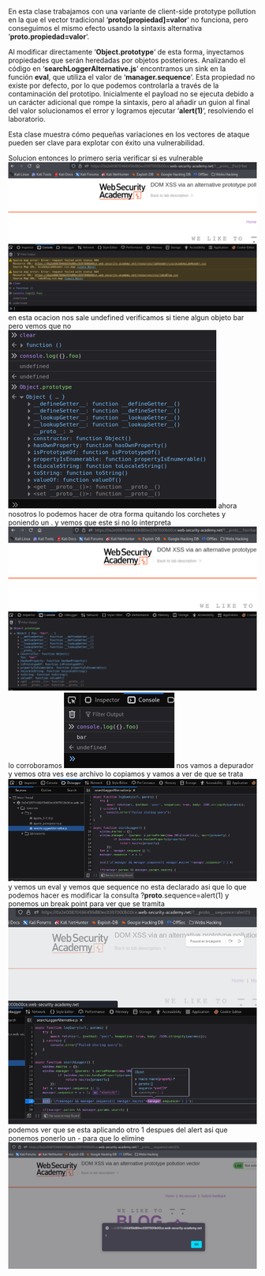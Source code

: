 En esta clase trabajamos con una variante de client-side prototype pollution en la que el vector tradicional ‘**proto[propiedad]=valor**‘ no funciona, pero conseguimos el mismo efecto usando la sintaxis alternativa ‘**proto.propiedad=valor**‘.

Al modificar directamente ‘**Object.prototype**‘ de esta forma, inyectamos propiedades que serán heredadas por objetos posteriores. Analizando el código en ‘**searchLoggerAlternative.js**‘ encontramos un sink en la función **eval**, que utiliza el valor de ‘**manager.sequence**‘. Esta propiedad no existe por defecto, por lo que podemos controlarla a través de la contaminación del prototipo. Inicialmente el payload no se ejecuta debido a un carácter adicional que rompe la sintaxis, pero al añadir un guion al final del valor solucionamos el error y logramos ejecutar ‘**alert(1)**‘, resolviendo el laboratorio.

Esta clase muestra cómo pequeñas variaciones en los vectores de ataque pueden ser clave para explotar con éxito una vulnerabilidad.

Solucion
entonces lo primero seria verificar si es vulnerable
![Pasted_image_20250831194509.png](/Imagenes/Pasted_image_20250831194509.png)
en esta ocacion nos sale undefined
verificamos si tiene algun objeto bar pero vemos que no
![Pasted_image_20250831194634.png](/Imagenes/Pasted_image_20250831194634.png)
ahora nosotros lo podemos hacer de otra forma quitando los corchetes y poniendo un .
y vemos que este si no lo interpreta
![Pasted_image_20250831194807.png](/Imagenes/Pasted_image_20250831194807.png)
lo corroboramos
![Pasted_image_20250831195112.png](/Imagenes/Pasted_image_20250831195112.png)
nos vamos a depurador y vemos otra ves ese archivo lo copiamos y vamos a ver de que se trata
![Pasted_image_20250831195216.png](/Imagenes/Pasted_image_20250831195216.png)
y vemos un eval y vemos que sequence no esta declarado asi que lo que podemos hacer es modificar la consulta
?__proto__.sequence=alert(1)
y ponemos un break point para ver que se tramita
![Pasted_image_20250831195817.png](/Imagenes/Pasted_image_20250831195817.png)
podemos ver que se esta aplicando otro 1 despues del alert
asi que ponemos ponerlo un - para que lo elimine
![Pasted_image_20250831195952.png](/Imagenes/Pasted_image_20250831195952.png)



